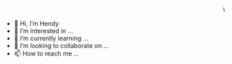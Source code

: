 <marquee>Welcome</marquee>
- 👋 Hi, I’m Hendy
- 👀 I’m interested in ...
- 🌱 I’m currently learning ...
- 💞️ I’m looking to collaborate on ...
- 📫 How to reach me ...

<!---
LE0NGAMING/LE0NGAMING is a ✨ special ✨ repository because its `README.md` (this file) appears on your GitHub profile.
You can click the Preview link to take a look at your changes.
--->
